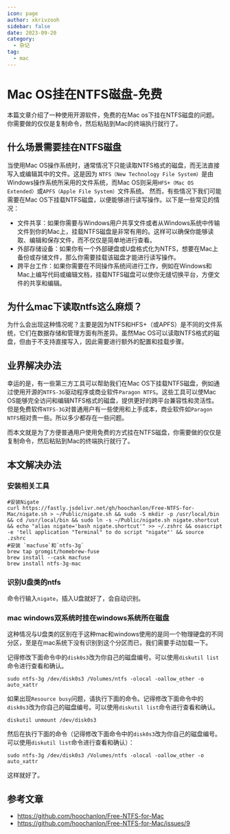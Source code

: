 ```yaml
---
icon: page
author: xkrivzooh
sidebar: false
date: 2023-09-20
category:
  - 杂记
tag:
  - mac
---
```


# Mac OS挂在NTFS磁盘-免费

本篇文章介绍了一种使用开源软件，免费的在Mac os下挂在NTFS磁盘的问题。你需要做的仅仅是复制命令，然后粘贴到Mac的终端执行就行了。

## 什么场景需要挂在NTFS磁盘

当使用Mac OS操作系统时，通常情况下只能读取NTFS格式的磁盘，而无法直接写入或编辑其中的文件。这是因为
`NTFS（New Technology File System）`是由Windows操作系统所采用的文件系统，而Mac OS则采用`HFS+（Mac OS Extended）`或`APFS（Apple File System）`文件系统。
然而，有些情况下我们可能需要在Mac OS下挂载NTFS磁盘，以便能够进行读写操作。以下是一些常见的情况：

- 文件共享：如果你需要与Windows用户共享文件或者从Windows系统中传输文件到你的Mac上，挂载NTFS磁盘是非常有用的。这样可以确保你能够读取、编辑和保存文件，而不仅仅是简单地进行查看。
- 外部存储设备：如果你有一个外部硬盘或U盘格式化为NTFS，想要在Mac上备份或存储文件，那么你需要挂载该磁盘才能进行读写操作。
- 跨平台工作：如果你需要在不同操作系统间进行工作，例如在Windows和Mac上编写代码或编辑文档，挂载NTFS磁盘可以使你无缝切换平台，方便文件的共享和编辑。

## 为什么mac下读取ntfs这么麻烦？

为什么会出现这种情况呢？主要是因为NTFS和HFS+（或APFS）是不同的文件系统，它们在数据存储和管理方面有所差异。虽然Mac OS可以读取NTFS格式的磁盘，但由于不支持直接写入，因此需要进行额外的配置和挂载步骤。

## 业界解决办法

幸运的是，有一些第三方工具可以帮助我们在Mac OS下挂载NTFS磁盘，例如通过使用开源的`NTFS-3G`驱动程序或商业软件`Paragon NTFS`。这些工具可以使Mac OS能够完全访问和编辑NTFS格式的磁盘，提供更好的跨平台兼容性和灵活性。
但是免费软件`NTFS-3G`对普通用户有一些使用和上手成本，商业软件如`Paragon NTFS`相对贵一些。所以多少都存在一些问题。

而本文就是为了方便普通用户使用免费的方式挂在NTFS磁盘，你需要做的仅仅是复制命令，然后粘贴到Mac的终端执行就行了。

## 本文解决办法

### 安装相关工具

```shell
#安装Nigate
curl https://fastly.jsdelivr.net/gh/hoochanlon/Free-NTFS-for-Mac/nigate.sh > ~/Public/nigate.sh && sudo -S mkdir -p /usr/local/bin && cd /usr/local/bin && sudo ln -s ~/Public/nigate.sh nigate.shortcut && echo "alias nigate='bash nigate.shortcut'" >> ~/.zshrc && osascript -e 'tell application "Terminal" to do script "nigate"' && source .zshrc
#安装 `macfuse`和`ntfs-3g`
brew tap gromgit/homebrew-fuse
brew install --cask macfuse
brew install ntfs-3g-mac
```

### 识别U盘类的ntfs

命令行输入`nigate`，插入U盘就好了，会自动识别。


### mac windows双系统时挂在windows系统所在磁盘

这种情况与U盘类的区别在于这种mac和windows使用的是同一个物理硬盘的不同分区，至是在mac系统下没有识别到这个分区而已，我们需要手动加载一下。

记得修改下面命令中的`disk0s3`改为你自己的磁盘编号。可以使用`diskutil list`命令进行查看和确认。

```shell
sudo ntfs-3g /dev/disk0s3 /Volumes/ntfs -olocal -oallow_other -o auto_xattr
```

如果出现`Resource busy`问题，请执行下面的命令。记得修改下面命令中的`disk0s3`改为你自己的磁盘编号。可以使用`diskutil list`命令进行查看和确认。
```shell
diskutil unmount /dev/disk0s3
```
然后在执行下面的命令（记得修改下面命令中的`disk0s3`改为你自己的磁盘编号。可以使用`diskutil list`命令进行查看和确认）：

```shell
sudo ntfs-3g /dev/disk0s3 /Volumes/ntfs -olocal -oallow_other -o auto_xattr
```

这样就好了。

## 参考文章

- https://github.com/hoochanlon/Free-NTFS-for-Mac
- https://github.com/hoochanlon/Free-NTFS-for-Mac/issues/9